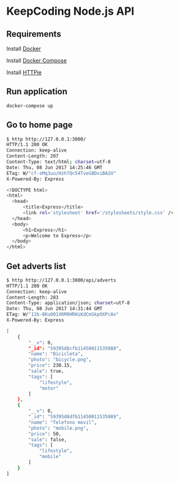 # KeepCoding Node.js API

## Requirements

Install [Docker](https://docs.docker.com/engine/installation/)

Install [Docker Compose](https://docs.docker.com/compose/install/)

Install [HTTPie](https://httpie.org/)

## Run application

```bash
docker-compose up
```

## Go to home page

```bash
$ http http://127.0.0.1:3000/
HTTP/1.1 200 OK
Connection: keep-alive
Content-Length: 207
Content-Type: text/html; charset=utf-8
Date: Thu, 08 Jun 2017 14:25:46 GMT
ETag: W/"cf-sMq3uu/Hzh7Qc54TveG8DxiBA2U"
X-Powered-By: Express

<!DOCTYPE html>
<html>
  <head>
      <title>Express</title>
      <link rel='stylesheet' href='/stylesheets/style.css' />
  </head>
  <body>
      <h1>Express</h1>
      <p>Welcome to Express</p>
  </body>
</html>
```

## Get adverts list

```bash
$ http http://127.0.0.1:3000/api/adverts
HTTP/1.1 200 OK
Connection: keep-alive
Content-Length: 283
Content-Type: application/json; charset=utf-8
Date: Thu, 08 Jun 2017 14:31:44 GMT
ETag: W/"11b-8KuO01XKM9HRHiKdCmSkpOXPcAo"
X-Powered-By: Express

[
    {
		"__v": 0, 
		"_id": "59395d8cfb11450011535088", 
		"name": "Bicicleta", 
		"photo": "bicycle.png", 
		"price": 230.15, 
		"sale": true, 
		"tags": [
			"lifestyle", 
			"motor"
		]
	}, 
	{
		"__v": 0, 
		"_id": "59395d8dfb11450011535089", 
		"name": "Telefono movil", 
		"photo": "mobile.png", 
		"price": 50, 
		"sale": false, 
		"tags": [
			"lifestyle", 
			"mobile"
		]
	}
]
```

